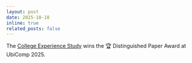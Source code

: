 ```yaml
---
layout: post
date: 2025-10-18
inline: true
related_posts: false
---
```


The [College Experience Study](https://dl.acm.org/doi/10.1145/3643501) wins the :trophy: Distinguished Paper Award at UbiComp 2025.